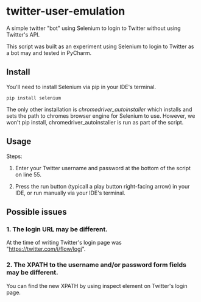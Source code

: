 # twitter-user-emulation
A simple twitter "bot" using Selenium to login to Twitter without using Twitter's API.

This script was built as an experiment using Selenium to login to Twitter as a bot may and tested in PyCharm.

## Install

You'll need to install Selenium via pip in your IDE's terminal.

`pip install selenium`

The only other installation is *chromedriver_autoinstaller* which installs and sets the path to chromes browser engine for Selenium to use. However, we won't pip install, chromedriver_autoinstaller is run as part of the script.

## Usage

Steps:

1. Enter your Twitter username and password at the bottom of the script on line 55.

2. Press the run button (typicall a play button right-facing arrow) in your IDE, or run manually via your IDE's terminal.

## Possible issues

### 1. The login URL may be different. 

At the time of writing Twitter's login page was "https://twitter.com/i/flow/logi".

### 2. The XPATH to the username and/or password form fields may be different. 

You can find the new XPATH by using inspect element on Twitter's login page. 
